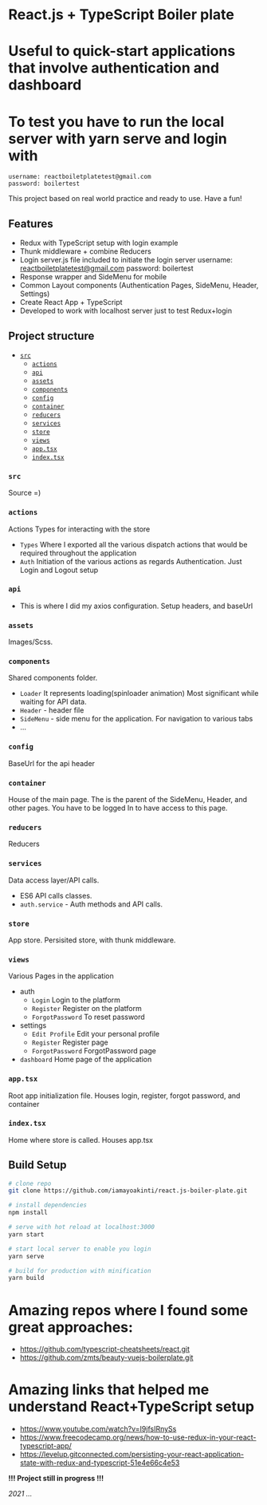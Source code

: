 # React.js + TypeScript Boiler plate
# Useful to quick-start applications that involve authentication and dashboard
# To test you have to run the local server with yarn serve and login with 
    username: reactboiletplatetest@gmail.com
    password: boilertest

This project based on real world practice and ready to use. Have a fun!

## Features
- Redux with TypeScript setup with login example
- Thunk middleware + combine Reducers
- Login server.js file included to initiate the login server
    username: reactboiletplatetest@gmail.com
    password: boilertest
- Response wrapper and SideMenu for mobile
- Common Layout components (Authentication Pages, SideMenu, Header, Settings)
- Create React App + TypeScript
- Developed to work with localhost server just to test Redux+login

## Project structure
- [`src`](#src)
  - [`actions`](#assets)
  - [`api`](#api)
  - [`assets`](#assets)
  - [`components`](#components)
  - [`config`](#config)
  - [`container`](#container)
  - [`reducers`](#reducers)
  - [`services`](#services)
  - [`store`](#store)
  - [`views`](#views)
  - [`app.tsx`](#apptsx)
  - [`index.tsx`](#indextsx)

### `src`
Source =)

### `actions`
Actions Types for interacting with the store
- `Types` Where I exported all the various dispatch actions that would be required throughout the application
- `Auth` Initiation of the various actions as regards Authentication. Just Login and Logout setup

### `api`
- This is where I did my axios configuration. Setup headers, and baseUrl

### `assets`
Images/Scss.

### `components`
Shared components folder.
- `Loader` It represents loading(spinloader animation) Most significant while waiting for API data.
- `Header` - header file
- `SideMenu` - side menu for the application. For navigation to various tabs
- ...

### `config`
BaseUrl for the api header

### `container`
House of the main page. The is the parent of the SideMenu, Header, and other pages. 
You have to be logged In to have access to this page.

### `reducers`
Reducers

### `services`
Data access layer/API calls.
- ES6 API calls classes.
- `auth.service` - Auth methods and API calls.

### `store`
App store. Persisited store, with thunk middleware.

### `views`
Various Pages in the application
- auth
   - `Login` Login to the platform
   - `Register` Register on the platform
   - `ForgotPassword` To reset password
- settings
   - `Edit Profile` Edit your personal profile
   - `Register` Register page
   - `ForgotPassword` ForgotPassword page
- `dashboard` Home page of the application

### `app.tsx`
Root app initialization file. Houses login, register, forgot password, and container

### `index.tsx`
Home where store is called. Houses app.tsx

## Build Setup
``` bash
# clone repo
git clone https://github.com/iamayoakinti/react.js-boiler-plate.git

# install dependencies
npm install

# serve with hot reload at localhost:3000
yarn start

# start local server to enable you login
yarn serve

# build for production with minification
yarn build
```

# Amazing repos where I found some great approaches:
- https://github.com/typescript-cheatsheets/react.git
- https://github.com/zmts/beauty-vuejs-boilerplate.git

# Amazing links that helped me understand React+TypeScript setup
- https://www.youtube.com/watch?v=I9jfsIRnySs
- https://www.freecodecamp.org/news/how-to-use-redux-in-your-react-typescript-app/
- https://levelup.gitconnected.com/persisting-your-react-application-state-with-redux-and-typescript-51e4e66c4e53

__!!! Project still in progress !!!__

_2021 ..._
